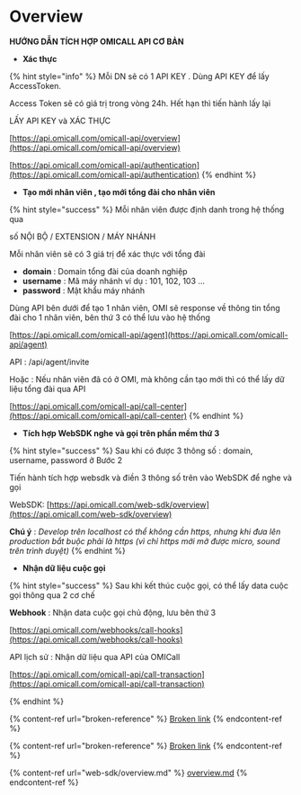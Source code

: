 # Overview

**HƯỚNG DẪN TÍCH HỢP OMICALL API CƠ BẢN**&#x20;

* **Xác thực**

{% hint style="info" %}
Mỗi DN sẽ có 1 API KEY . Dùng API KEY để lấy AccessToken.&#x20;

Access Token sẽ có giá trị trong vòng 24h. Hết hạn thì tiến hành lấy lại

LẤY API KEY và XÁC THỰC

[https://api.omicall.com/omicall-api/overview](https://api.omicall.com/omicall-api/overview)

[https://api.omicall.com/omicall-api/authentication](https://api.omicall.com/omicall-api/authentication)
{% endhint %}

* **Tạo mới nhân viên , tạo mới tổng đài cho nhân viên**

{% hint style="success" %}
Mỗi nhân viên được định danh trong hệ thống qua&#x20;

số NỘI BỘ / EXTENSION / MÁY NHÁNH

Mỗi nhân viên sẽ có 3 giá trị để xác thực với tổng đài&#x20;

* **domain** : Domain tổng đài của doanh nghiệp
* **username** : Mã máy nhánh ví dụ : 101, 102, 103 ...&#x20;
* **password** : Mật khẩu máy nhánh&#x20;

Dùng API bên dưới để tạo 1 nhân viên, OMI sẽ response về thông tin tổng đài cho 1 nhân viên, bên thứ 3 có thể lưu vào hệ thống

[https://api.omicall.com/omicall-api/agent](https://api.omicall.com/omicall-api/agent)

API : /api/agent/invite

Hoặc : Nếu nhân viên đã có ở OMI, mà không cần tạo mới thì có thể lấy dữ liệu tổng đài  qua API

[https://api.omicall.com/omicall-api/call-center](https://api.omicall.com/omicall-api/call-center)
{% endhint %}

* **Tích hợp WebSDK nghe và gọi trên phần mềm thứ 3**

{% hint style="success" %}
Sau khi có được 3 thông số : domain, username, password ở Bước 2

Tiến hành tích hợp websdk và điền 3 thông số trên vào WebSDK để nghe và gọi

WebSDK: [https://api.omicall.com/web-sdk/overview](https://api.omicall.com/web-sdk/overview)

**Chú ý** : _Develop trên localhost có thể không cần https, nhưng khi đưa lên production bắt buộc phải là https (vì chỉ https mới mở được micro, sound trên trình duyệt)_
{% endhint %}

* **Nhận dữ liệu cuộc gọi**

{% hint style="success" %}
Sau khi kết thúc cuộc gọi, có thể lấy data cuộc gọi thông qua 2 cơ chế

**Webhook** : Nhận data cuộc gọi chủ động, lưu bên thứ 3

[https://api.omicall.com/webhooks/call-hooks](https://api.omicall.com/webhooks/call-hooks)



API lịch sử : Nhận dữ liệu qua API của OMICall

[https://api.omicall.com/omicall-api/call-transaction](https://api.omicall.com/omicall-api/call-transaction)


{% endhint %}

{% content-ref url="broken-reference" %}
[Broken link](broken-reference)
{% endcontent-ref %}

{% content-ref url="broken-reference" %}
[Broken link](broken-reference)
{% endcontent-ref %}

{% content-ref url="web-sdk/overview.md" %}
[overview.md](web-sdk/overview.md)
{% endcontent-ref %}
